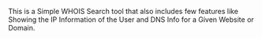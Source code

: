 This is a Simple WHOIS Search tool that also includes few features like Showing the IP Information of the User and DNS Info for a Given Website or Domain. 
